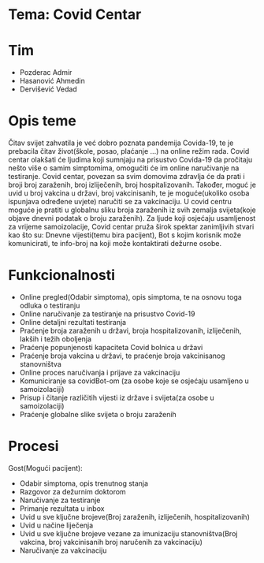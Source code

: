 # Tema: Covid Centar
# Tim
- Pozderac Admir
- Hasanović Ahmedin
- Dervišević Vedad

# Opis teme
Čitav svijet zahvatila je već dobro poznata pandemija Covida-19, te je prebacila čitav život(škole, posao, plaćanje ...) na online režim rada.
Covid centar olakšati će ljudima koji sumnjaju na prisustvo Covida-19 da pročitaju nešto više o samim simptomima, omogućiti će im online naručivanje na testiranje.
Covid centar, povezan sa svim domovima zdravlja će da prati i broji broj zaraženih, broj izliječenih, broj hospitalizovanih. Također, moguć je uvid u broj vakcina u državi,
broj vakcinisanih, te je moguće(ukoliko osoba ispunjava određene uvjete) naručiti se za vakcinaciju. U covid centru moguće je pratiti u globalnu sliku broja zaraženih iz svih 
zemalja svijeta(koje objave dnevni podatak o broju zaraženih).
Za ljude koji osjećaju usamljenost za vrijeme samoizolacije, Covid centar pruža širok spektar zanimljivih stvari kao
što su: Dnevne vijesti(temu bira pacijent), Bot s kojim korisnik može komunicirati, te info-broj na koji može kontaktirati dežurne osobe.

# Funkcionalnosti 
- Online pregled(Odabir simptoma), opis simptoma, te na osnovu toga odluka o testiranju
- Online naručivanje za testiranje na prisustvo Covid-19
- Online detaljni rezultati testiranja
- Praćenje broja zaraženih u državi, broja hospitalizovanih, izliječenih, lakših i težih oboljenja
- Praćenje popunjenosti kapaciteta Covid bolnica u državi
- Praćenje broja vakcina u državi, te praćenje broja vakcinisanog stanovništva
- Online proces naručivanja i prijave za vakcinaciju
- Komuniciranje sa covidBot-om (za osobe koje se osjećaju usamljeno u samoizolaciji)
- Prisup i čitanje različitih vijesti iz države i svijeta(za osobe u samoizolaciji)
- Praćenje globalne slike svijeta o broju zaraženih

# Procesi
Gost(Mogući pacijent): 
- Odabir simptoma, opis trenutnog stanja
- Razgovor za dežurnim doktorom
- Naručivanje za testiranje
- Primanje rezultata u inbox
- Uvid u sve ključne brojeve(Broj zaraženih, izliječenih, hospitalizovanih)
- Uvid u načine liječenja
- Uvid u sve ključne brojeve vezane za imunizaciju stanovništva(Broj vakcina, broj vakcinisanih broj naručenih za vakcinaciju)
- Naručivanje za vakcinaciju
 
